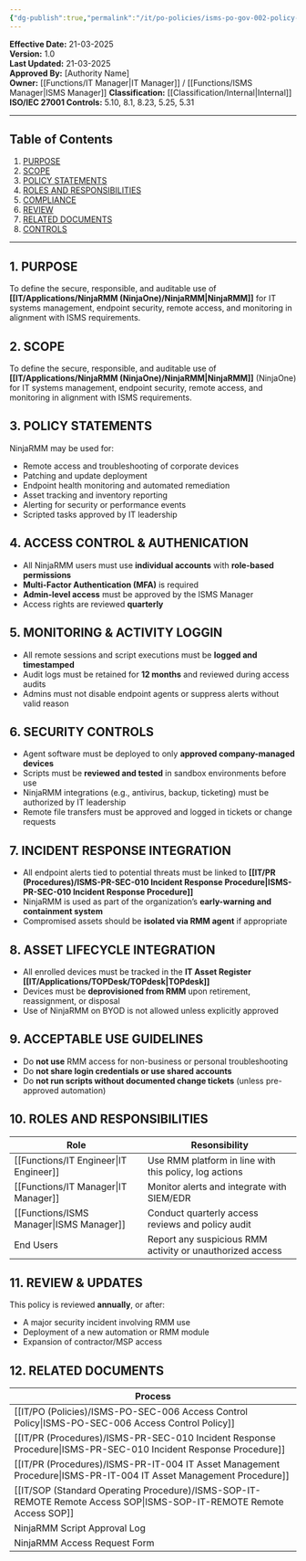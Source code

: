 ```yaml
---
{"dg-publish":true,"permalink":"/it/po-policies/isms-po-gov-002-policy-statement-use-of-ninja-rmm-ninja-one/","tags":["statement","RMM","NinjaOne","NinjaRMM"],"noteIcon":"default"}
---
```


 **Effective Date:** 21-03-2025  
**Version:** 1.0  
**Last Updated:** 21-03-2025  
**Approved By:** [Authority Name]  
**Owner:** [[Functions/IT Manager\|IT Manager]] / [[Functions/ISMS Manager\|ISMS Manager]]
**Classification:** [[Classification/Internal\|Internal]]
**ISO/IEC 27001 Controls:** 5.10, 8.1, 8.23, 5.25, 5.31

---
## **Table of Contents**  
1. [PURPOSE](#purpose)  
2. [SCOPE](#scope)  
3. [POLICY STATEMENTS](#policy-statement)  
4. [ROLES AND RESPONSIBILITIES](#roles-and-responsibilities)  
5. [COMPLIANCE](#compliance)  
6. [REVIEW](#review)  
7. [RELATED DOCUMENTS](#related-documents)  
8. [CONTROLS](#controls)  

---
## **1. PURPOSE**  
To define the secure, responsible, and auditable use of **[[IT/Applications/NinjaRMM (NinjaOne)/NinjaRMM\|NinjaRMM]]** for IT systems management, endpoint security, remote access, and monitoring in alignment with ISMS requirements.
## **2. SCOPE**
To define the secure, responsible, and auditable use of **[[IT/Applications/NinjaRMM (NinjaOne)/NinjaRMM\|NinjaRMM]]** (NinjaOne) for IT systems management, endpoint security, remote access, and monitoring in alignment with ISMS requirements.
 
 ## **3. POLICY STATEMENTS** 
 NinjaRMM may be used for:
- Remote access and troubleshooting of corporate devices
- Patching and update deployment
- Endpoint health monitoring and automated remediation
- Asset tracking and inventory reporting
- Alerting for security or performance events
- Scripted tasks approved by IT leadership
## **4. ACCESS CONTROL & AUTHENICATION**
- All NinjaRMM users must use **individual accounts** with **role-based permissions**
- **Multi-Factor Authentication (MFA)** is required
- **Admin-level access** must be approved by the ISMS Manager
- Access rights are reviewed **quarterly**
## **5. MONITORING & ACTIVITY LOGGIN**  
- All remote sessions and script executions must be **logged and timestamped**
- Audit logs must be retained for **12 months** and reviewed during access audits
- Admins must not disable endpoint agents or suppress alerts without valid reason
## **6. SECURITY CONTROLS**  
- Agent software must be deployed to only **approved company-managed devices**
- Scripts must be **reviewed and tested** in sandbox environments before use
- NinjaRMM integrations (e.g., antivirus, backup, ticketing) must be authorized by IT leadership
- Remote file transfers must be approved and logged in tickets or change requests
## **7. INCIDENT RESPONSE INTEGRATION**  
- All endpoint alerts tied to potential threats must be linked to **[[IT/PR (Procedures)/ISMS-PR-SEC-010 Incident Response Procedure\|ISMS-PR-SEC-010 Incident Response Procedure]]**
- NinjaRMM is used as part of the organization’s **early-warning and containment system**
- Compromised assets should be **isolated via RMM agent** if appropriate
## **8. ASSET LIFECYCLE INTEGRATION**
- All enrolled devices must be tracked in the **IT Asset Register [[IT/Applications/TOPDesk/TOPdesk\|TOPdesk]]** 
- Devices must be **deprovisioned from RMM** upon retirement, reassignment, or disposal
- Use of NinjaRMM on BYOD is not allowed unless explicitly approved
## **9. ACCEPTABLE USE GUIDELINES**
- Do **not use** RMM access for non-business or personal troubleshooting
- Do **not share login credentials or use shared accounts**
- Do **not run scripts without documented change tickets** (unless pre-approved automation)
## **10. ROLES AND RESPONSIBILITIES**

| Role             | Resonsibility                                             |
| ---------------- | --------------------------------------------------------- |
| [[Functions/IT Engineer\|IT Engineer]]  | Use RMM platform in line with this policy, log actions    |
| [[Functions/IT Manager\|IT Manager]]   | Monitor alerts and integrate with SIEM/EDR                |
| [[Functions/ISMS Manager\|ISMS Manager]] | Conduct quarterly access reviews and policy audit         |
| End Users        | Report any suspicious RMM activity or unauthorized access |
## **11. REVIEW & UPDATES**
This policy is reviewed **annually**, or after:
- A major security incident involving RMM use
- Deployment of a new automation or RMM module
- Expansion of contractor/MSP access
## **12. RELATED DOCUMENTS**

| Process                                          |
| ------------------------------------------------ |
| [[IT/PO (Policies)/ISMS-PO-SEC-006 Access Control Policy\|ISMS-PO-SEC-006 Access Control Policy]]        |
| [[IT/PR (Procedures)/ISMS-PR-SEC-010 Incident Response Procedure\|ISMS-PR-SEC-010 Incident Response Procedure]]  |
| [[IT/PR (Procedures)/ISMS-PR-IT-004 IT Asset Management Procedure\|ISMS-PR-IT-004 IT Asset Management Procedure]] |
| [[IT/SOP (Standard Operating Procedure)/ISMS-SOP-IT-REMOTE Remote Access SOP\|ISMS-SOP-IT-REMOTE Remote Access SOP]]         |
| NinjaRMM Script Approval Log                     |
| NinjaRMM Access Request Form                     |




